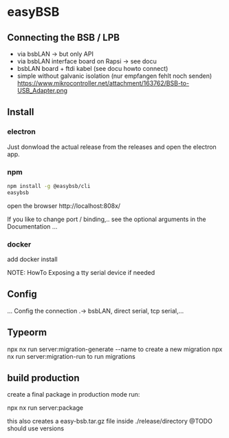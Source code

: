 # easyBSB

## Connecting the BSB / LPB

* via bsbLAN -> but only API
* via bsbLAN interface board on Rapsi -> see docu
* bsbLAN board + ftdi kabel (see docu howto connect)
* simple without galvanic isolation (nur empfangen fehlt noch senden) https://www.mikrocontroller.net/attachment/163762/BSB-to-USB_Adapter.png

## Install

### electron

Just donwload the actual release from the releases and open the
electron app.

### npm

```bash
npm install -g @easybsb/cli
easybsb
```
open the browser http://localhost:808x/

If you like to change port / binding,.. see the optional arguments
in the Documentation ...

### docker

add docker install

NOTE:  HowTo Exposing a tty serial device if needed

## Config

... Config the connection .-> bsbLAN, direct serial, tcp serial,...

## Typeorm

npx nx run server:migration-generate --name <NAME> to create a new migration
npx nx run server:migration-run to run migrations

## build production
create a final package in production mode run:

npx nx run server:package

this also creates a easy-bsb.tar.gz file inside ./release/directory @TODO should use versions

